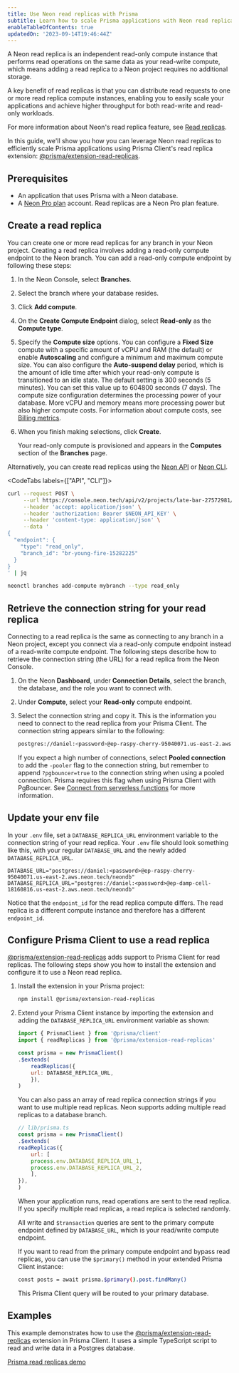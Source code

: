 ```yaml
---
title: Use Neon read replicas with Prisma
subtitle: Learn how to scale Prisma applications with Neon read replicas
enableTableOfContents: true
updatedOn: '2023-09-14T19:46:44Z'
---
```


A Neon read replica is an independent read-only compute instance that performs read operations on the same data as your read-write compute, which means adding a read replica to a Neon project requires no additional storage.

A key benefit of read replicas is that you can distribute read requests to one or more read replica compute instances, enabling you to easily scale your applications and achieve higher throughput for both read-write and read-only workloads.

For more information about Neon's read replica feature, see [Read replicas](/docs/introduction/read-replicas).

In this guide, we'll show you how you can leverage Neon read replicas to efficiently scale Prisma applications using Prisma Client's read replica extension: [@prisma/extension-read-replicas](https://github.com/prisma/extension-read-replicas).

## Prerequisites

- An application that uses Prisma with a Neon database.
- A [Neon Pro plan](/docs/introduction/pro-plan) account. Read replicas are a Neon Pro plan feature.

## Create a read replica

You can create one or more read replicas for any branch in your Neon project. Creating a read replica involves adding a read-only compute endpoint to the Neon branch. You can add a read-only compute endpoint by following these steps:

1. In the Neon Console, select **Branches**.
2. Select the branch where your database resides.
3. Click **Add compute**.
4. On the **Create Compute Endpoint** dialog, select **Read-only** as the **Compute type**.
5. Specify the **Compute size** options. You can configure a **Fixed Size** compute with a specific amount of vCPU and RAM (the default) or enable **Autoscaling** and configure a minimum and maximum compute size. You can also configure the **Auto-suspend delay** period, which is the amount of idle time after which your read-only compute is transitioned to an idle state. The default setting is 300 seconds (5 minutes). You can set this value up to 604800 seconds (7 days).
    <Admonition type="note">
    The compute size configuration determines the processing power of your database. More vCPU and memory means more processing power but also higher compute costs. For information about compute costs, see [Billing metrics](/docs/introduction/billing).
    </Admonition>
6. When you finish making selections, click **Create**.

   Your read-only compute is provisioned and appears in the **Computes** section of the **Branches** page.

Alternatively, you can create read replicas using the [Neon API](https://api-docs.neon.tech/reference/createprojectendpoint) or [Neon CLI](/docs/reference/cli-branches#create).

<CodeTabs labels={["API", "CLI"]}>

```bash
curl --request POST \
     --url https://console.neon.tech/api/v2/projects/late-bar-27572981/endpoints \
     --header 'accept: application/json' \
     --header 'authorization: Bearer $NEON_API_KEY' \
     --header 'content-type: application/json' \
     --data '
{
  "endpoint": {
    "type": "read_only",
    "branch_id": "br-young-fire-15282225"
  }
}
' | jq
```

```bash
neonctl branches add-compute mybranch --type read_only
```

</CodeTabs>

## Retrieve the connection string for your read replica

Connecting to a read replica is the same as connecting to any branch in a Neon project, except you connect via a read-only compute endpoint instead of a read-write compute endpoint. The following steps describe how to retrieve the connection string (the URL) for a read replica from the Neon Console.

1. On the Neon **Dashboard**, under **Connection Details**, select the branch, the database, and the role you want to connect with.
1. Under **Compute**, select your **Read-only** compute endpoint.
1. Select the connection string and copy it. This is the information you need to connect to the read replica from your Prisma Client. The connection string appears similar to the following:

    <CodeBlock shouldWrap>

    ```bash
    postgres://daniel:<password>@ep-raspy-cherry-95040071.us-east-2.aws.neon.tech/neondb
    ```

    </CodeBlock>

    If you expect a high number of connections, select **Pooled connection** to add the `-pooler` flag to the connection string, but remember to append `?pgbouncer=true` to the connection string when using a pooled connection. Prisma requires this flag when using Prisma Client with PgBouncer. See [Connect from serverless functions](/docs/guides/prisma#connect-from-serverless-functions) for more information.

## Update your env file

In your `.env` file, set a `DATABASE_REPLICA_URL` environment variable to the connection string of your read replica. Your `.env` file should look something like this, with your regular `DATABASE_URL` and the newly added `DATABASE_REPLICA_URL`.

```text
DATABASE_URL="postgres://daniel:<password>@ep-raspy-cherry-95040071.us-east-2.aws.neon.tech/neondb"
DATABASE_REPLICA_URL="postgres://daniel:<password>@ep-damp-cell-18160816.us-east-2.aws.neon.tech/neondb"
```

Notice that the `endpoint_id` for the read replica compute differs. The read replica is a different compute instance and therefore has a different `endpoint_id`.

## Configure Prisma Client to use a read replica

[@prisma/extension-read-replicas](https://github.com/prisma/extension-read-replicas) adds support to Prisma Client for read replicas. The following steps show you how to install the extension and configure it to use a Neon read replica.

1. Install the extension in your Prisma project:

    ```bash
    npm install @prisma/extension-read-replicas
    ```

2. Extend your Prisma Client instance by importing the extension and adding the `DATABASE_REPLICA_URL` environment variable as shown:

    ```javascript
    import { PrismaClient } from '@prisma/client'
    import { readReplicas } from '@prisma/extension-read-replicas'

    const prisma = new PrismaClient()
    .$extends(
        readReplicas({
        url: DATABASE_REPLICA_URL,
        }),
    )
    ```

    <Admonition type="note">
    You can also pass an array of read replica connection strings if you want to use multiple read replicas. Neon supports adding multiple read replicas to a database branch.

    ```javascript
    // lib/prisma.ts
    const prisma = new PrismaClient()
    .$extends(
    readReplicas({
        url: [
        process.env.DATABASE_REPLICA_URL_1,
        process.env.DATABASE_REPLICA_URL_2,
        ],
    }),
    )
    ```

    </Admonition>

    When your application runs, read operations are sent to the read replica. If you specify multiple read replicas, a read replica is selected randomly.

    All write and `$transaction` queries are sent to the primary compute endpoint defined by `DATABASE_URL`, which is your read/write compute endpoint.

    If you want to read from the primary compute endpoint and bypass read replicas, you can use the `$primary()` method in your extended Prisma Client instance:

    ```bash
    const posts = await prisma.$primary().post.findMany()
    ```

    This Prisma Client query will be routed to your primary database.

## Examples

This example demonstrates how to use the [@prisma/extension-read-replicas](https://github.com/prisma/extension-read-replicas) extension in Prisma Client. It uses a simple TypeScript script to read and write data in a Postgres database.

<DetailIconCards>
<a href="https://github.com/prisma/read-replicas-demo" description="A TypeScript example showing how to use the @prisma/extension-read-replicas extension in Prisma Client" icon="github">Prisma read replicas demo</a>
</DetailIconCards>
